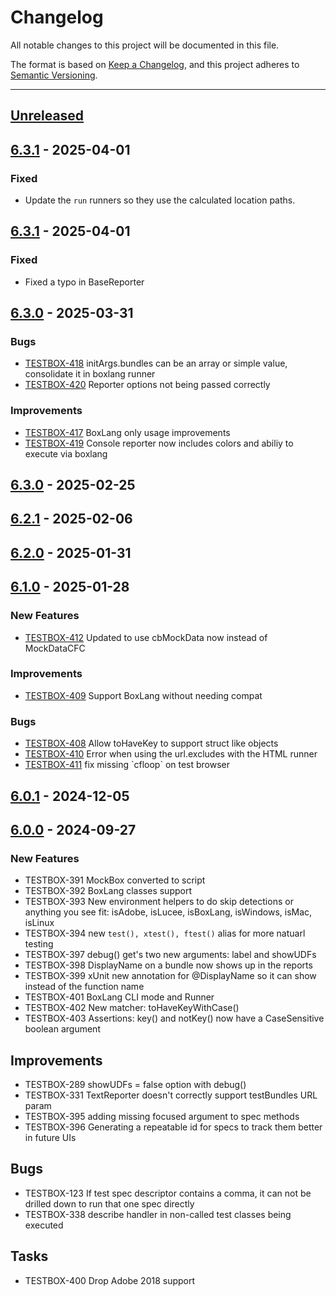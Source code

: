 # Changelog

All notable changes to this project will be documented in this file.

The format is based on [Keep a Changelog](https://keepachangelog.com/en/1.0.0/),
and this project adheres to [Semantic Versioning](https://semver.org/spec/v2.0.0.html).

* * *

## [Unreleased]

## [6.3.1] - 2025-04-01

### Fixed

- Update the `run` runners so they use the calculated location paths.

## [6.3.1] - 2025-04-01

### Fixed

- Fixed a typo in BaseReporter

## [6.3.0] - 2025-03-31

### Bugs

- [TESTBOX-418](https://ortussolutions.atlassian.net/browse/TESTBOX-418) initArgs.bundles can be an array or simple value, consolidate it in boxlang runner
- [TESTBOX-420](https://ortussolutions.atlassian.net/browse/TESTBOX-420) Reporter options not being passed correctly

### Improvements

- [TESTBOX-417](https://ortussolutions.atlassian.net/browse/TESTBOX-417) BoxLang only usage improvements
- [TESTBOX-419](https://ortussolutions.atlassian.net/browse/TESTBOX-419) Console reporter now includes colors and abiliy to execute via boxlang

## [6.3.0] - 2025-02-25

## [6.2.1] - 2025-02-06

## [6.2.0] - 2025-01-31

## [6.1.0] - 2025-01-28

### New Features

- [TESTBOX-412](https://ortussolutions.atlassian.net/browse/TESTBOX-412) Updated to use cbMockData now instead of MockDataCFC

### Improvements

- [TESTBOX-409](https://ortussolutions.atlassian.net/browse/TESTBOX-409) Support BoxLang without needing compat

### Bugs

- [TESTBOX-408](https://ortussolutions.atlassian.net/browse/TESTBOX-408) Allow toHaveKey to support struct like objects
- [TESTBOX-410](https://ortussolutions.atlassian.net/browse/TESTBOX-410) Error when using the url.excludes with the HTML runner
- [TESTBOX-411](https://ortussolutions.atlassian.net/browse/TESTBOX-411) fix missing \`cfloop\` on test browser

## [6.0.1] - 2024-12-05

## [6.0.0] - 2024-09-27

### New Features

- TESTBOX-391 MockBox converted to script
- TESTBOX-392 BoxLang classes support
- TESTBOX-393 New environment helpers to do skip detections or anything you see fit: isAdobe, isLucee, isBoxLang, isWindows, isMac, isLinux
- TESTBOX-394 new `test(), xtest(), ftest()` alias for more natuarl testing
- TESTBOX-397 debug() get's two new arguments: label and showUDFs
- TESTBOX-398 DisplayName on a bundle now shows up in the reports
- TESTBOX-399 xUnit new annotation for @DisplayName so it can show instead of the function name
- TESTBOX-401 BoxLang CLI mode and Runner
- TESTBOX-402 New matcher: toHaveKeyWithCase()
- TESTBOX-403 Assertions: key() and notKey() now have a CaseSensitive boolean argument

## Improvements

- TESTBOX-289 showUDFs = false option with debug()
- TESTBOX-331 TextReporter doesn't correctly support testBundles URL param
- TESTBOX-395 adding missing focused argument to spec methods
- TESTBOX-396 Generating a repeatable id for specs to track them better in future UIs

## Bugs

- TESTBOX-123 If test spec descriptor contains a comma, it can not be drilled down to run that one spec directly
- TESTBOX-338 describe handler in non-called test classes being executed

## Tasks

- TESTBOX-400 Drop Adobe 2018 support

[Unreleased]: https://github.com/Ortus-Solutions/TestBox/compare/v6.3.1...HEAD

[6.3.1]: https://github.com/Ortus-Solutions/TestBox/compare/v6.3.0...v6.3.1

[6.3.0]: https://github.com/Ortus-Solutions/TestBox/compare/v6.3.0...v6.3.0

[6.2.1]: https://github.com/Ortus-Solutions/TestBox/compare/v6.2.0...v6.2.1

[6.2.0]: https://github.com/Ortus-Solutions/TestBox/compare/v6.1.0...v6.2.0

[6.1.0]: https://github.com/Ortus-Solutions/TestBox/compare/v6.0.1...v6.1.0

[6.0.1]: https://github.com/Ortus-Solutions/TestBox/compare/v6.0.0...v6.0.1

[6.0.0]: https://github.com/Ortus-Solutions/TestBox/compare/bc7774b4cc681cd8dfab08b2f3bba26a75f5601b...v6.0.0
